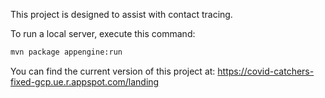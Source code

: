 This project is designed to assist with contact tracing.

To run a local server, execute this command:

```bash
mvn package appengine:run
```

You can find the current version of this project at:
https://covid-catchers-fixed-gcp.ue.r.appspot.com/landing
